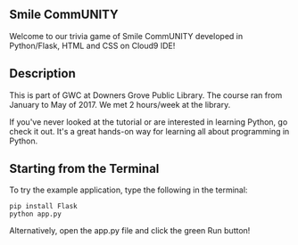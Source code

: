
## Smile CommUNITY

Welcome to our trivia game of Smile CommUNITY developed in Python/Flask, HTML and CSS on Cloud9 IDE!

## Description
This is part of GWC at Downers Grove Public Library. The course ran from January to May of 2017. We met 2 hours/week at the library. 

If you've never looked at the tutorial or are interested in learning Python,
go check it out. It's a great hands-on way for learning all about programming
in Python.

## Starting from the Terminal

To try the example application, type the following in the terminal:

```
pip install Flask
python app.py
```

Alternatively, open the app.py file and click the green Run
button!